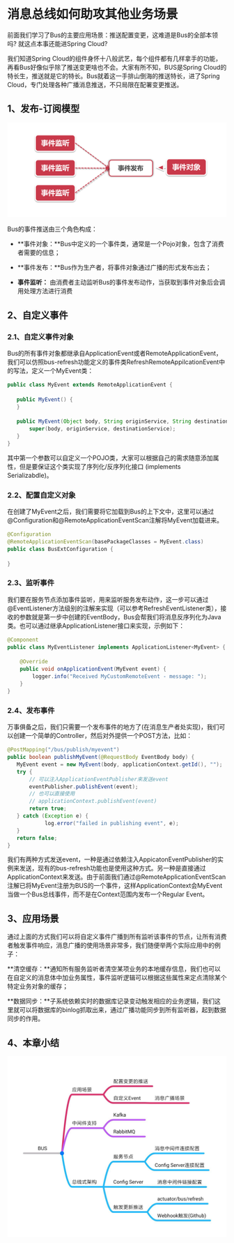 # 消息总线如何助攻其他业务场景

前面我们学习了Bus的主要应用场景：推送配置变更，这难道是Bus的全部本领吗? 就这点本事还能进Spring Cloud?

我们知道Spring Cloud的组件身怀十八般武艺，每个组件都有几样拿手的功能，再看Bus好像似乎除了推送变更啥也不会。大家有所不知，BUS是Spring Cloud的特长生，推送就是它的特长。Bus就着这一手排山倒海的推送特长，进了Spring Cloud，专门处理各种广播消息推送，不只局限在配署变更推送。

## 1、发布-订阅模型

![输入图片说明](../img/05.png)

Bus的事件推送由三个角色构成：

- **事件对象：**Bus中定义的一个事件类，通常是一个Pojo对象，包含了消费者需要的信息；

- **事件发布：**Bus作为生产者，将事件对象通过广播的形式发布出去；

- **事件监听：** 由消费者主动监听Bus的事件发布动作，当获取到事件对象后会调用处理方法进行消费

## 2、自定义事件

### 2.1、自定义事件对象

Bus的所有事件对象都继承自ApplicationEvent或者RemoteApplicationEvent，我们可以仿照bus-refresh功能定义的事件类RefreshRemoteAppilcationEvent中的写法，定义一个MyEvent类：

```java
public class MyEvent extends RemoteApplicationEvent {

   public MyEvent() {
   }

   public MyEvent(Object body, String originService, String destinationService) {
       super(body, originService, destinationService);
   }
}
```

其中第一个参数可以自定义一个POJO类，大家可以根据自己的需求随意添加属性，但是要保证这个类实现了序列化/反序列化接口 (implements Serializabdle)。

### 2.2、配置自定义对象

在创建了MyEvent之后，我们需要将它加载到Bus的上下文中，这里可以通过@Configuration和@RemoteApplicationEventScan注解将MyEvent加载进来。

```java
@Configuration
@RemoteApplicationEventScan(basePackageClasses = MyEvent.class)
public class BusExtConfiguration {

}
```

### 2.3、监听事件

我们要在服务节点添加事件监听，用来监听服务发布动作，这一步可以通过@EventListener方法级别的注解来实现（可以参考RefreshEventListener类），接收的参数就是第一步中创建的EventBody，Bus会帮我们将消息反序列化为Java类。也可以通过继承ApplicationListener接口来实现，示例如下：

```java
@Component
public class MyEventListener implements ApplicationListener<MyEvent> {
    
    @Override
    public void onApplicationEvent(MyEvent event) {
        logger.info("Received MyCustomRemoteEvent - message: ");
    }
}
```

### 2.4、发布事件

万事俱备之后，我们只需要一个发布事件的地方了(在消息生产者处实现)，我们可以创建一个简单的Controller，然后对外提供一个POST方法，比如：

```java
@PostMapping("/bus/publish/myevent")
public boolean publishMyEvent(@RequestBody EventBody body) {
   MyEvent event = new MyEvent(body, applicationContext.getId(), "");
   try {
       // 可以注入ApplicationEventPublisher来发送event
       eventPublisher.publishEvent(event);
       // 也可以直接使用 
       // applicationContext.publishEvent(event)
       return true;   
   } catch (Exception e) {
            log.error("failed in publishing event", e);  
   }  
   return false;
}
```

我们有两种方式发送event，一种是通过依赖注入AppicatonEventPublisher的实例来发送，现有的bus-refresh功能也是使用这种方式。另一种是直接通过ApplicationContext来发送。由于前面我们通过@RemoteApplicationEventScan注解已将MyEvent注册为BUS的一个事件，这样ApplicationContext会MyEvent当做一个Bus总线事件，而不是在Context范围内发布一个Regular Event。

## 3、应用场景

通过上面的方式我们可以将自定义事件广播到所有监听该事件的节点，让所有消费者触发事件响应，消息广播的使用场景非常多，我们随便举两个实际应用中的例子：

**清空缓存：**通知所有服务监听者清空某项业务的本地缓存信息，我们也可以在自定义的消息体中加业务属性，事件监听逻辑可以根据这些属性来定点清除某个特定业务对象的缓存；

**数据同步：**子系统依赖实时的数据库记录变动触发相应的业务逻辑，我们这里就可以将数据库的binlog抓取出来，通过广播功能同步到所有监听器，起到数据同步的作用。

## 4、本章小结

![输入图片说明](../img/06.jpg)






